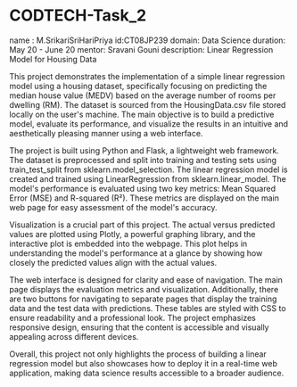 # CODTECH-Task_2
name : M.SrikariSriHariPriya 
id:CT08JP239
domain: Data Science 
duration: May 20 - June 20 
mentor: Sravani Gouni 
description: Linear Regression Model for Housing Data

This project demonstrates the implementation of a simple linear regression model using a housing dataset, specifically focusing on predicting the median house value (MEDV) based on the average number of rooms per dwelling (RM). The dataset is sourced from the HousingData.csv file stored locally on the user's machine. The main objective is to build a predictive model, evaluate its performance, and visualize the results in an intuitive and aesthetically pleasing manner using a web interface.

The project is built using Python and Flask, a lightweight web framework. The dataset is preprocessed and split into training and testing sets using train_test_split from sklearn.model_selection. The linear regression model is created and trained using LinearRegression from sklearn.linear_model. The model's performance is evaluated using two key metrics: Mean Squared Error (MSE) and R-squared (R²). These metrics are displayed on the main web page for easy assessment of the model's accuracy.

Visualization is a crucial part of this project. The actual versus predicted values are plotted using Plotly, a powerful graphing library, and the interactive plot is embedded into the webpage. This plot helps in understanding the model's performance at a glance by showing how closely the predicted values align with the actual values.

The web interface is designed for clarity and ease of navigation. The main page displays the evaluation metrics and visualization. Additionally, there are two buttons for navigating to separate pages that display the training data and the test data with predictions. These tables are styled with CSS to ensure readability and a professional look. The project emphasizes responsive design, ensuring that the content is accessible and visually appealing across different devices.

Overall, this project not only highlights the process of building a linear regression model but also showcases how to deploy it in a real-time web application, making data science results accessible to a broader audience.
